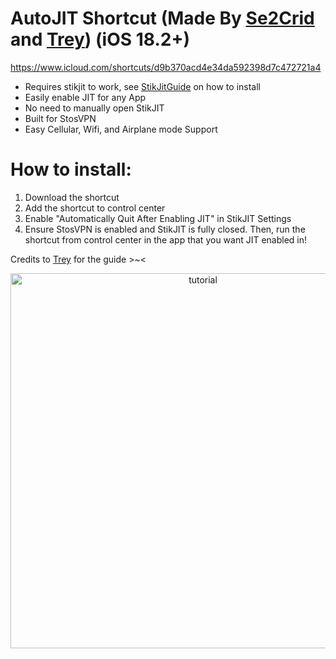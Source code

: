 # AutoJIT Shortcut (Made By [Se2Crid](https://github.com/se2crid) and [Trey](https://github.com/TreyHam27)) (iOS 18.2+)
https://www.icloud.com/shortcuts/d9b370acd4e34da592398d7c472721a4
- Requires stikjit to work, see [StikJitGuide](https://github.com/daisuke1227/guide-to-use-StikJIT/blob/main/StikJIT.md) on how to install
- Easily enable JIT for any App
- No need to manually open StikJIT
- Built for StosVPN
- Easy Cellular, Wifi, and Airplane mode Support

# How to install:
1. Download the shortcut
2. Add the shortcut to control center
3. Enable "Automatically Quit After Enabling JIT" in StikJIT Settings
4. Ensure StosVPN is enabled and StikJIT is fully closed. Then, run the shortcut from control center in the app that you want JIT enabled in!

Credits to [Trey](https://github.com/TreyHam27) for the guide >~<

<p align="center">
  <img src="https://raw.githubusercontent.com/daisuke1227/guide-to-use-StikJIT/refs/heads/main/AutoJITGuides/AutoJIT.gif" height="600" alt="tutorial">
</p>
